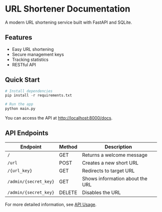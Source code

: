 # URL Shortener Documentation

A modern URL shortening service built with FastAPI and SQLite.

## Features

- Easy URL shortening
- Secure management keys
- Tracking statistics
- RESTful API

## Quick Start

```python
# Install dependencies
pip install -r requirements.txt

# Run the app
python main.py
```

You can access the API at [http://localhost:8000/docs](http://localhost:8000/docs).

## API Endpoints

| Endpoint | Method | Description |
|----------|-------|----------|
| `/` | GET | Returns a welcome message |
| `/url` | POST | Creates a new short URL |
| `/{url_key}` | GET | Redirects to target URL |
| `/admin/{secret_key}` | GET | Shows information about the URL |
| `/admin/{secret_key}` | DELETE | Disables the URL |

For more detailed information, see [API Usage](guide/api-usage.md).